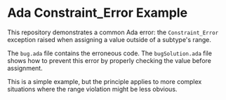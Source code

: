 # Ada Constraint_Error Example

This repository demonstrates a common Ada error: the `Constraint_Error` exception raised when assigning a value outside of a subtype's range.

The `bug.ada` file contains the erroneous code.  The `bugSolution.ada` file shows how to prevent this error by properly checking the value before assignment.

This is a simple example, but the principle applies to more complex situations where the range violation might be less obvious.